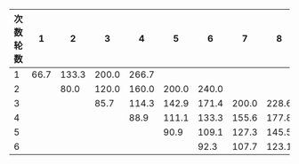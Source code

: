 |次数轮数  | 1     | 2     | 3     | 4     | 5     | 6     | 7     | 8     | 9     | 10    | 11    | 12    | 13    | 14    | 15    |
|------------|-------|-------|-------|-------|-------|-------|-------|-------|-------|-------|-------|-------|-------|-------|-------|
| 1          | 66.7  | 133.3 | 200.0 | 266.7 |       |       |       |       |       |       |       |       |       |       |       |
| 2          |       | 80.0  | 120.0 | 160.0 | 200.0 | 240.0 |       |       |       |       |       |       |       |       |       |
| 3          |       |       | 85.7  | 114.3 | 142.9 | 171.4 | 200.0 | 228.6 |       |       |       |       |       |       |       |
| 4          |       |       |       | 88.9  | 111.1 | 133.3 | 155.6 | 177.8 | 200.0 | 222.2 |       |       |       |       |       |
| 5          |       |       |       |       | 90.9  | 109.1 | 127.3 | 145.5 | 163.6 | 181.8 | 200.0 | 218.2 |       |       |       |
| 6          |       |       |       |       |       | 92.3  | 107.7 | 123.1 | 138.5 | 153.8 | 169.2 | 184.6 | 200.0 | 215.4 | 230.8 |
